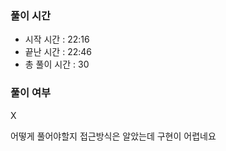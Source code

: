 ### 풀이 시간

- 시작 시간 : 22:16
- 끝난 시간 : 22:46
- 총 풀이 시간 : 30

### 풀이 여부
X 

어떻게 풀어야할지 접근방식은 알았는데 구현이 어렵네요

